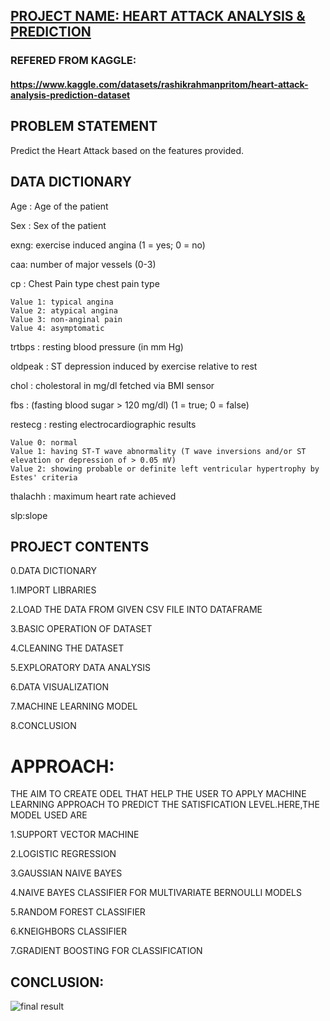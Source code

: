 ##                     [PROJECT NAME: HEART ATTACK ANALYSIS & PREDICTION](https://github.com/PriyaModhave/EduBridge-Data-Analytics/blob/main/Final%20Project/Heart%20Attack%20Analysis%20and%20Prediction/HEART%20ATTACK%20ANALYSIS%20%26%20PREDICTION.ipynb)

### REFERED FROM KAGGLE:
#### https://www.kaggle.com/datasets/rashikrahmanpritom/heart-attack-analysis-prediction-dataset

## PROBLEM STATEMENT
Predict the Heart Attack based on the features provided.

## DATA DICTIONARY
Age : Age of the patient

Sex : Sex of the patient

exng: exercise induced angina (1 = yes; 0 = no)

caa: number of major vessels (0-3)

cp : Chest Pain type chest pain type

    Value 1: typical angina
    Value 2: atypical angina
    Value 3: non-anginal pain
    Value 4: asymptomatic
trtbps : resting blood pressure (in mm Hg)

oldpeak : ST depression induced by exercise relative to rest

chol : cholestoral in mg/dl fetched via BMI sensor

fbs : (fasting blood sugar > 120 mg/dl) (1 = true; 0 = false)

restecg : resting electrocardiographic results

    Value 0: normal
    Value 1: having ST-T wave abnormality (T wave inversions and/or ST elevation or depression of > 0.05 mV)
    Value 2: showing probable or definite left ventricular hypertrophy by Estes' criteria
thalachh : maximum heart rate achieved

slp:slope


## PROJECT CONTENTS
0.DATA DICTIONARY

1.IMPORT LIBRARIES

2.LOAD THE DATA FROM GIVEN CSV FILE INTO DATAFRAME

3.BASIC OPERATION OF DATASET

4.CLEANING THE DATASET

5.EXPLORATORY DATA ANALYSIS

6.DATA VISUALIZATION

7.MACHINE LEARNING MODEL

8.CONCLUSION

# APPROACH:
THE AIM TO CREATE ODEL THAT HELP THE USER TO APPLY MACHINE LEARNING APPROACH TO PREDICT THE SATISFICATION LEVEL.HERE,THE MODEL USED ARE

1.SUPPORT VECTOR MACHINE

2.LOGISTIC REGRESSION

3.GAUSSIAN NAIVE BAYES

4.NAIVE BAYES CLASSIFIER FOR MULTIVARIATE BERNOULLI MODELS

5.RANDOM FOREST CLASSIFIER

6.KNEIGHBORS CLASSIFIER

7.GRADIENT BOOSTING FOR CLASSIFICATION

## CONCLUSION:
![final result](https://user-images.githubusercontent.com/98824713/177098967-63d2853c-e42f-4ab9-a3af-bfe118126976.png)





